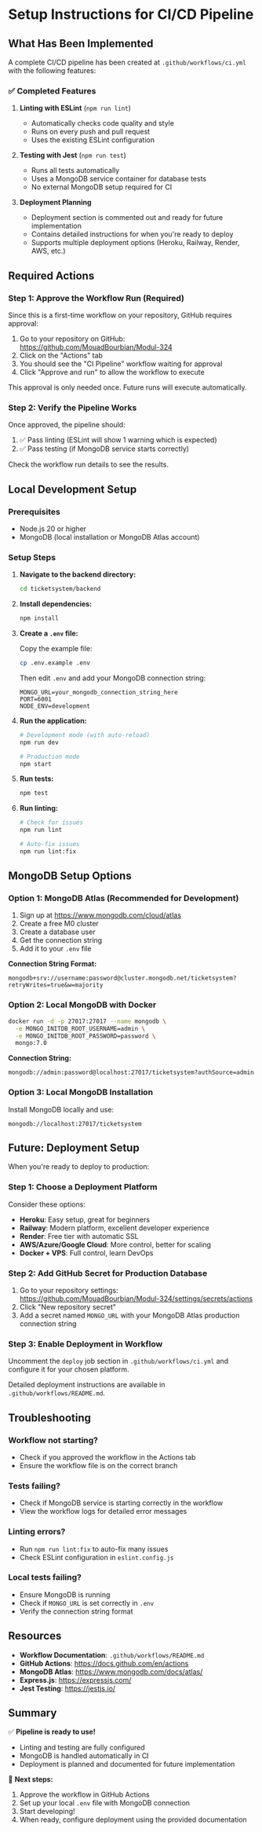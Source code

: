 # Setup Instructions for CI/CD Pipeline

## What Has Been Implemented

A complete CI/CD pipeline has been created at `.github/workflows/ci.yml` with the following features:

### ✅ Completed Features

1. **Linting with ESLint** (`npm run lint`)
   - Automatically checks code quality and style
   - Runs on every push and pull request
   - Uses the existing ESLint configuration

2. **Testing with Jest** (`npm run test`)
   - Runs all tests automatically
   - Uses a MongoDB service container for database tests
   - No external MongoDB setup required for CI

3. **Deployment Planning**
   - Deployment section is commented out and ready for future implementation
   - Contains detailed instructions for when you're ready to deploy
   - Supports multiple deployment options (Heroku, Railway, Render, AWS, etc.)

## Required Actions

### Step 1: Approve the Workflow Run (Required)

Since this is a first-time workflow on your repository, GitHub requires approval:

1. Go to your repository on GitHub: https://github.com/MouadBourbian/Modul-324
2. Click on the "Actions" tab
3. You should see the "CI Pipeline" workflow waiting for approval
4. Click "Approve and run" to allow the workflow to execute

This approval is only needed once. Future runs will execute automatically.

### Step 2: Verify the Pipeline Works

Once approved, the pipeline should:
1. ✅ Pass linting (ESLint will show 1 warning which is expected)
2. ✅ Pass testing (if MongoDB service starts correctly)

Check the workflow run details to see the results.

## Local Development Setup

### Prerequisites
- Node.js 20 or higher
- MongoDB (local installation or MongoDB Atlas account)

### Setup Steps

1. **Navigate to the backend directory:**
   ```bash
   cd ticketsystem/backend
   ```

2. **Install dependencies:**
   ```bash
   npm install
   ```

3. **Create a `.env` file:**
   
   Copy the example file:
   ```bash
   cp .env.example .env
   ```
   
   Then edit `.env` and add your MongoDB connection string:
   ```env
   MONGO_URL=your_mongodb_connection_string_here
   PORT=6001
   NODE_ENV=development
   ```

4. **Run the application:**
   ```bash
   # Development mode (with auto-reload)
   npm run dev

   # Production mode
   npm start
   ```

5. **Run tests:**
   ```bash
   npm test
   ```

6. **Run linting:**
   ```bash
   # Check for issues
   npm run lint

   # Auto-fix issues
   npm run lint:fix
   ```

## MongoDB Setup Options

### Option 1: MongoDB Atlas (Recommended for Development)

1. Sign up at https://www.mongodb.com/cloud/atlas
2. Create a free M0 cluster
3. Create a database user
4. Get the connection string
5. Add it to your `.env` file

**Connection String Format:**
```
mongodb+srv://username:password@cluster.mongodb.net/ticketsystem?retryWrites=true&w=majority
```

### Option 2: Local MongoDB with Docker

```bash
docker run -d -p 27017:27017 --name mongodb \
  -e MONGO_INITDB_ROOT_USERNAME=admin \
  -e MONGO_INITDB_ROOT_PASSWORD=password \
  mongo:7.0
```

**Connection String:**
```
mongodb://admin:password@localhost:27017/ticketsystem?authSource=admin
```

### Option 3: Local MongoDB Installation

Install MongoDB locally and use:
```
mongodb://localhost:27017/ticketsystem
```

## Future: Deployment Setup

When you're ready to deploy to production:

### Step 1: Choose a Deployment Platform

Consider these options:
- **Heroku**: Easy setup, great for beginners
- **Railway**: Modern platform, excellent developer experience
- **Render**: Free tier with automatic SSL
- **AWS/Azure/Google Cloud**: More control, better for scaling
- **Docker + VPS**: Full control, learn DevOps

### Step 2: Add GitHub Secret for Production Database

1. Go to your repository settings: https://github.com/MouadBourbian/Modul-324/settings/secrets/actions
2. Click "New repository secret"
3. Add a secret named `MONGO_URL` with your MongoDB Atlas production connection string

### Step 3: Enable Deployment in Workflow

Uncomment the `deploy` job section in `.github/workflows/ci.yml` and configure it for your chosen platform.

Detailed deployment instructions are available in `.github/workflows/README.md`.

## Troubleshooting

### Workflow not starting?
- Check if you approved the workflow in the Actions tab
- Ensure the workflow file is on the correct branch

### Tests failing?
- Check if MongoDB service is starting correctly in the workflow
- View the workflow logs for detailed error messages

### Linting errors?
- Run `npm run lint:fix` to auto-fix many issues
- Check ESLint configuration in `eslint.config.js`

### Local tests failing?
- Ensure MongoDB is running
- Check if `MONGO_URL` is set correctly in `.env`
- Verify the connection string format

## Resources

- **Workflow Documentation**: `.github/workflows/README.md`
- **GitHub Actions**: https://docs.github.com/en/actions
- **MongoDB Atlas**: https://www.mongodb.com/docs/atlas/
- **Express.js**: https://expressjs.com/
- **Jest Testing**: https://jestjs.io/

## Summary

✅ **Pipeline is ready to use!**
- Linting and testing are fully configured
- MongoDB is handled automatically in CI
- Deployment is planned and documented for future implementation

🔧 **Next steps:**
1. Approve the workflow in GitHub Actions
2. Set up your local `.env` file with MongoDB connection
3. Start developing!
4. When ready, configure deployment using the provided documentation
